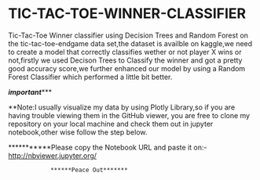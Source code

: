 # TIC-TAC-TOE-WINNER-CLASSIFIER
Tic-Tac-Toe Winner classifier using Decision Trees and Random Forest on the tic-tac-toe-endgame data set,the dataset is availble on kaggle,we need to create a model that correctly classifies wether or not player X wins or not,firstly we used Decison Trees to Classify the winner and got a pretty good accuracy score,we further enhanced our model by using a Random Forest Classifier which performed a little bit better.

*********important************
 
 
**Note:I usually visualize my data by using Plotly Library,so if you are having trouble viewing them in the GitHub viewer, you are free to clone my repository on your local machine and check them out in jupyter notebook,other wise follow the step below.

***********Please copy the Notebook URL and paste it on:-http://nbviewer.jupyter.org/

                ******Peace Out*******
